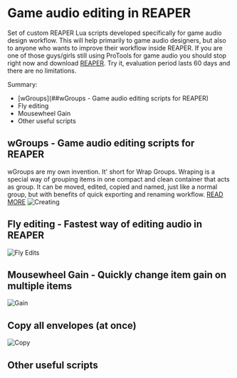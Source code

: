 
# Game audio editing in REAPER

Set of custom REAPER Lua scripts developed specifically for game audio design workflow. This will help primarily to game audio designers, but also to anyone who wants to improve their workflow inside REAPER. If you are one of those guys/girls still using ProTools for game audio you should stop right now and download [REAPER](https://www.reaper.fm/download.php). Try it, evaluation period lasts 60 days and there are no limitations.

Summary:
- [wGroups](##wGroups - Game audio editing scripts for REAPER)
- Fly editing
- Mousewheel Gain
- Other useful scripts

## wGroups - Game audio editing scripts for REAPER

wGroups are my own invention. It' short for Wrap Groups. Wraping is a special way of grouping items in one compact and clean container that acts as group. It can be moved, edited, copied and named, just like a normal group, but with benefits of quick exporting and renaming workflow.
[READ MORE](https://github.com/nikolalkc/nikolalkc_reaper_scripts/wiki/wGroups)
![Creating](https://raw.githubusercontent.com/nikolalkc/nikolalkc_reaper_scripts/master/WikiImages/02%20-%20creating.gif)




## Fly editing - Fastest way of editing audio in REAPER
![Fly Edits](https://github.com/nikolalkc/nikolalkc_reaper_scripts/blob/master/WikiImages/08-flying.gif?raw=true)

## Mousewheel Gain - Quickly change item gain on multiple items
![Gain](https://github.com/nikolalkc/nikolalkc_reaper_scripts/blob/master/WikiImages/07-gain.gif?raw=true)

## Copy all envelopes (at once)
![Copy](https://github.com/nikolalkc/nikolalkc_reaper_scripts/blob/master/WikiImages/09-emtpy_auto.gif?raw=true)

## Other useful scripts
